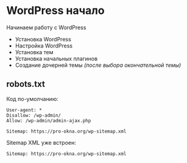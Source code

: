 # WordPress начало
Начинаем работу с WordPress

* Установка WordPress
* Настройка WordPress
* Установка тем
* Установка начальных плагинов
* Создание дочерней темы *(после выбора окончательной темы)*

## robots.txt
Код по-умолчанию:

    User-agent: *
    Disallow: /wp-admin/
    Allow: /wp-admin/admin-ajax.php

    Sitemap: https://pro-okna.org/wp-sitemap.xml

Sitemap XML уже встроен:

    Sitemap: https://pro-okna.org/wp-sitemap.xml
